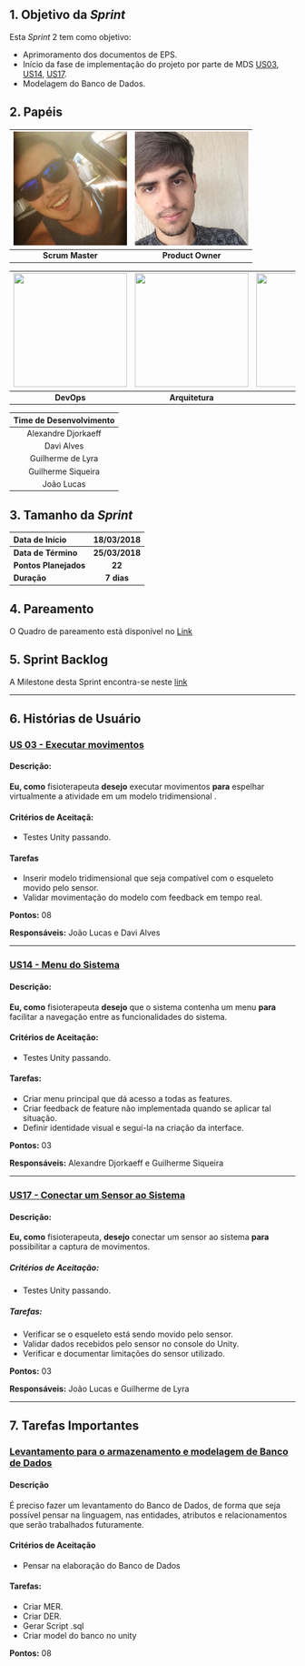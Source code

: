 ## 1. Objetivo da _Sprint_

<p align="justify">Esta <i>Sprint</i> 2 tem como objetivo:</p>

- Aprimoramento dos documentos de EPS.
- Início da fase de implementação do projeto por parte de MDS [US03](https://github.com/fga-gpp-mds/2018.1-Reabilitacao-Motora/issues/29), [US14](https://github.com/fga-gpp-mds/2018.1-Reabilitacao-Motora/issues/30), [US17](https://github.com/fga-gpp-mds/2018.1-Reabilitacao-Motora/issues/28).
- Modelagem do Banco de Dados.

## 2. Papéis

| <img src="https://github.com/RomeuCarvalhoAntunes/2018.1-Reabilitacao-Motora/blob/master/docs/imagens/grupo/Romeu_Antunes.png" width="200" height="200"/> |  <img src="https://github.com/RomeuCarvalhoAntunes/2018.1-Reabilitacao-Motora/blob/master/docs/imagens/grupo/Lucas_Malta.png" width="200" height="200"/> |
|:--:|:--:|
| **Scrum Master** | **Product Owner** |

| <img src="https://github.com/fga-gpp-mds/2018.1-Reabilitacao-Motora/blob/development/docs/imagens/grupo/Victor_Moura.png" width="200" height="200"/> | <img src="https://github.com/fga-gpp-mds/2018.1-Reabilitacao-Motora/blob/development/docs/imagens/grupo/Vitor_Falc%C3%A3o.png" width="200" height="200"/> | <img src="https://github.com/fga-gpp-mds/2018.1-Reabilitacao-Motora/blob/development/docs/imagens/grupo/Arthur_Diniz.png" width="200" height="200"/> |
|:--:|:--:|:--:|
| **DevOps** | **Arquitetura** | **Joker** |



| Time de Desenvolvimento |
|:--:|
| Alexandre Djorkaeff |
| Davi Alves |
| Guilherme de Lyra |
| Guilherme Siqueira |
| João Lucas |


## 3. Tamanho da _Sprint_

| Data de Início | 18/03/2018 |
|:--|:--:|
| **Data de Término** | **25/03/2018** |
| **Pontos Planejados** | **22**|
| **Duração** | **7 dias** |


## 4. Pareamento

O Quadro de pareamento está disponível no [Link](https://raw.githubusercontent.com/RomeuCarvalhoAntunes/2018.1-Reabilitacao-Motora/master/docs/imagens/Quadro%20de%20Pareamento/Quadro_de_Pareamento.png)

## 5. Sprint Backlog

A Milestone desta Sprint encontra-se neste [link](https://github.com/fga-gpp-mds/2018.1-Reabilitacao-Motora/milestone/3)

-------

## 6. Histórias de Usuário


### [US 03 - Executar movimentos](https://github.com/fga-gpp-mds/2018.1-Reabilitacao-Motora/issues/29)
#### Descrição:
**Eu, como** fisioterapeuta **desejo** executar movimentos **para** espelhar virtualmente a atividade em um modelo tridimensional .

#### Critérios de Aceitaçã:
- Testes Unity passando.

#### Tarefas
- Inserir modelo tridimensional que seja compatível com o esqueleto movido pelo sensor.
- Validar movimentação do modelo com feedback em tempo real.

**Pontos:** 08

**Responsáveis:** João Lucas e Davi Alves

---

### [US14 - Menu do Sistema](https://github.com/fga-gpp-mds/2018.1-Reabilitacao-Motora/issues/30)
#### Descrição:

 **Eu, como** fisioterapeuta **desejo** que o sistema contenha um menu **para** facilitar a navegação entre as funcionalidades do sistema.

#### Critérios de Aceitação:
- Testes Unity passando.

#### Tarefas:
- Criar menu principal que dá acesso a todas as features.
- Criar feedback de feature não implementada quando se aplicar tal situação.
- Definir identidade visual e seguí-la na criação da interface.

**Pontos:** 03

**Responsáveis:** Alexandre Djorkaeff e Guilherme Siqueira

---

### [US17 - Conectar um Sensor ao Sistema](https://github.com/fga-gpp-mds/2018.1-Reabilitacao-Motora/issues/28)
#### Descrição:
**Eu, como**  fisioterapeuta, **desejo** conectar um sensor ao sistema  **para** possibilitar a captura de movimentos.

##### Critérios de Aceitação:
- Testes Unity passando.

##### Tarefas:
- Verificar se o esqueleto está sendo movido pelo sensor.
- Validar dados recebidos pelo sensor no console do Unity.
- Verificar e documentar limitações do sensor utilizado.

**Pontos:** 03

**Responsáveis:** João Lucas e Guilherme de Lyra

-------


## 7. Tarefas Importantes

### [Levantamento para o armazenamento e modelagem de Banco de Dados](https://github.com/fga-gpp-mds/2018.1-Reabilitacao-Motora/issues/38)

#### Descrição
É preciso fazer um levantamento do Banco de Dados, de forma que seja possível pensar na linguagem, nas entidades, atributos e relacionamentos que serão trabalhados futuramente.

#### Critérios de Aceitação
- Pensar na elaboração do Banco de Dados

#### Tarefas:
- Criar MER.
- Criar DER.
- Gerar Script .sql
- Criar model do banco no unity

**Pontos:** 08
